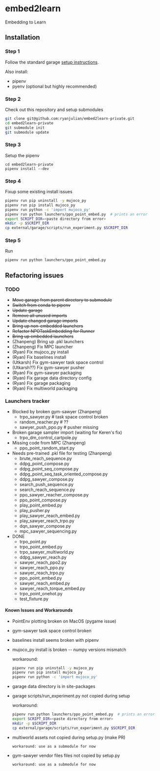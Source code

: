 # embed2learn
Embedding to Learn

## Installation

### Step 1
Follow the standard garage [setup instructions](http://rlgarage.readthedocs.io/en/latest/user/installation.html).

Also install:
* pipenv
* pyenv (optional but highly recommended)

### Step 2
Check out this repository and setup submodules

```sh
git clone git@github.com:ryanjulian/embed2learn-private.git
cd embed2learn-private
git submodule init
git submodule update
```

### Step 3
Setup the pipenv

```
cd embed2learn-private
pipenv install --dev
```

### Step 4
Fixup some existing install issues

```sh
pipenv run pip uninstall -y mujoco_py
pipenv run pip install mujoco_py
pipenv run python -c 'import mujoco_py'
pipenv run python launchers/ppo_point_embed.py  # prints an error
export SCRIPT_DIR=<paste directory from error>
mkdir -p $SCRIPT_DIR
cp external/garage/scripts/run_experiment.py $SCRIPT_DIR
```

### Step 5
Run
```sh
pipenv run python launchers/ppo_point_embed.py
```

## Refactoring issues
### TODO
* ~~Move garage from parent directory to submodule~~
* ~~Switch from conda to pipenv~~
* ~~Update garage~~
* ~~Remove all unused imports~~
* ~~Update changed garage imports~~
* ~~Bring up non-embedded launchers~~
* ~~Refactor NPOTaskEmbedding for Runner~~
* ~~Bring up embedded launchers~~
* (Zhanpeng) Bring up .pkl launchers
* (Zhanpeng) Fix MPC launcher
* (Ryan) Fix mujoco_py install
* (Ryan) Fix baselines install
* (Utkarsh) Fix gym-sawyer task space control
* (Utkarsh??) Fix gym-sawyer pusher
* (Ryan) Fix gym-sawyer packaging
* (Ryan) Fix garage data directory config
* (Ryan) Fix garage packaging
* (Ryan) Fix multiworld packaging

### Launchers tracker

* Blocked by broken gym-sawyer (Zhanpeng)
  - trpo_sawyer.py  # task space control broken
  - random_reacher.py  # ??
  - sawyer_push_ppo.py  # pusher missing
* Broken garage sampler import (waiting for Keren's fix)
  - trpo_dm_control_cartpole.py
* Missing code from MPC (Zhanpeng)
  - ppo_point_random_start.py
* Needs pre-trained .pkl file for testing (Zhanpeng)
  - brute_reach_sequence.py
  - ddpg_point_compose.py
  - ddpg_point_seq_compose.py
  - ddpg_point_seq_task_oriented_compose.py
  - ddpg_sawyer_compose.py
  - search_push_sequence.py
  - search_reach_sequence.py
  - ppo_sawyer_reacher_compose.py
  - ppo_point_compose.py
  - play_point_embed.py
  - play_pusher.py
  - play_sawyer_reach_embed.py
  - play_sawyer_reach_trpo.py
  - dqn_sawyer_compose.py
  - mpc_sawyer_sequencing.py
* DONE
  - trpo_point.py
  - trpo_point_embed.py
  - trpo_sawyer_multiworld.py
  - ddpg_sawyer_reach.py
  - sawyer_reach_ppo2.py
  - sawyer_reach_ppo.py
  - sawyer_reach_trpo.py
  - ppo_point_embed.py
  - sawyer_reach_embed.py
  - sawyer_reach_torque_embed.py
  - trpo_point_onehot.py
  - test_fixture.py

#### Known Issues and Workarounds
* PointEnv plotting broken on MacOS (pygame issue)
* gym-sawyer task space control broken
* baselines install seems broken with pipenv
* mujoco_py install is broken -- numpy versions mismatch

    workaround:
    ```sh
    pipenv run pip uninstall -y mujoco_py
    pipenv run pip install mujoco_py
    pipenv run python -c 'import mujoco_py'
    ```

 * garage data directory is in site-packages
 * garage scripts/run_experiment.py not copied during setup

     workaround:
	 ```sh
    pipenv run python launchers/ppo_point_embed.py  # prints an error
    export SCRIPT_DIR=<paste directory from error>
    mkdir -p $SCRIPT_DIR
    cp external/garage/scripts/run_experiment.py $SCRIPT_DIR
    ```

* multiworld assets not copied during setup.py (make PR)

      workaround: use as a submodule for now

* gym-sawyer vendor files files not copied by setup.py

      workaround: use as a submodule for now

